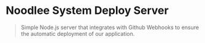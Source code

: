 # Noodlee System Deploy Server

> Simple Node.js server that integrates with Github Webhooks to ensure the automatic deployment of our application.
